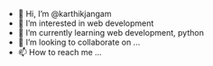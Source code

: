 - 👋 Hi, I’m @karthikjangam
- 👀 I’m interested in web development
- 🌱 I’m currently learning web development, python
- 💞️ I’m looking to collaborate on ...
- 📫 How to reach me ...

<!---
karthikjangam/karthikjangam is a ✨ special ✨ repository because its `README.md` (this file) appears on your GitHub profile.
You can click the Preview link to take a look at your changes.
--->
